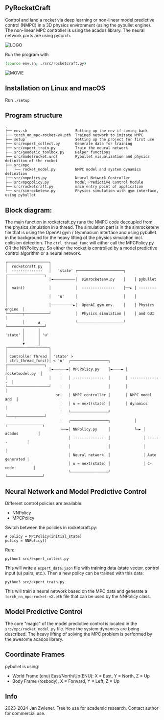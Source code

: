 PyRocketCraft
-------------

Control and land a rocket via deep learning or non-linear model predictive
control (NMPC) in a 3D physics environment (using the pybullet engine).  The
non-linear MPC controller is using the acados library. The neural network parts
are using pytorch.

![LOGO](img/pyrocketcraft.png)

Run the program with

```sh
(source env.sh; ./src/rocketcraft.py)
```

![MOVIE](img/compare.gif)

Installation on Linux and macOS
-------------------------------

Run `./setup`

Program structure
-----------------

    .
    ├── env.sh                      Setting up the env if coming back
    ├── torch_nn_mpc-rocket-vX.pth  Trained network to imitate NMPC
    ├── setup                       Setting up the project for first use
    ├── src/expert_collect.py       Generate data for training
    ├── src/expert_train.py         Train the neural network
    ├── src/geodetic_toolbox.py     Helper functions
    ├── src/modelrocket.urdf        Pybullet visualization and physics definition of the rocket
    ├── src/mpc
    │   └── rocket_model.py         NMPC model and system dynamics definition
    ├── src/nnpolicy.py             Neural Network Controller
    ├── src/mpcpolicy.py            Model Predictive Control Module
    ├── src/rocketcraft.py          main entry point of application
    └── src/simrocketenv.py         Physics simulation with gym interface, using pybullet

Block diagram:
--------------

The main function in rocketcraft.py runs the NMPC code decoupled from the
physics simulation in a thread. The simulation part is in the simrocketenv file
that is using the OpenAI gym / Gymnasium interface and using pybullet in the
background for the heavy lifting of the physics simulation incl. collision
detection.
The `ctrl_thread_func` will either call the MPCPolicy.py OR the NNPolicy.py.
So either the rocket is controlled by a model predictive control algorithm or
a neural network.


    ┌───────────────────┐
    │  rocketcraft.py   │
    │  --------------   │   'state' ┌─────────────────────┐    ┌─────────────────┐
    │                   │◄──────────│  simrocketenv.py    │    │ pybullet        │
    │  main()           │           │  ---------------    │──► │ --------        │
    │                   │   'u'     │                     │    │                 │
    │                   │──────────►│  OpenAI gym env.    │    │ Physics engine  │
    └───────┬───────────┘           │  Physics simulation │    │ and GUI         │
            │      ▲                └─────────────────────┘    └─────────────────┘
            │      │
    'state' │      │ 'u'
            │      │
            ▼      │
    ┌───────────────────┐
    │                   │
    │ Controller Thread │ 'state' >
    │ ctrl_thread_func()│ < 'u'  ┌─────────────────┐       ┌─────────────────┐
    │                   │◄───┬──►│ MPCPolicy.py    │◄────► │ rocketmodel.py  │
    │                   │    │   │ --------------  │       │ --------------  │
    └───────────────────┘    │   │                 │       │                 │
                           or│   │ NMPC controller │       │ NMPC model and  │
                             │   │ u = next(state) │       │ dynamics        │
                             │   └─────────────────┘       └───┬─────────────┘
                             │   ┌─────────────────┐           │   ┌────────────────┐
                             └──►│ NNPolicy.py     │           └─► │ acados         │
                                 │ --------------  │               │ ------         │
                                 │                 │               │                │
                                 │ Neural network  │               │ Auto generated │
                                 │ u = next(state) │               │ C-code         │
                                 └─────────────────┘               └────────────────┘


Neural Network and Model Predictive Control
-------------------------------------------

Different control policies are available:

 - NNPolicy
 - MPCPolicy

Switch between the policies in rocketcraft.py:

    # policy = MPCPolicy(initial_state)
    policy = NNPolicy()

Run:

    python3 src/expert_collect.py

This will write a `expert_data.json` file with training data (state vector, control input
(u) pairs, etc.). Then a new policy can be trained with this data:

    python3 src/expert_train.py

This will train a neural network based on the MPC data and generate a
`torch_nn_mpc-rocket-vX.pth` file that can be used by the NNPolicy class.

Model Predictive Control
------------------------

The core "magic" of the model predictive control is located in the
`src/mpc/rocket_model.py` file. Here the system dynamics are being described.
The heavy lifting of solving the MPC problem is performed by the awesome acados
library.

Coordinate Frames
-----------------

pybullet is using:

 - World Frame (enu) East/North/Up(ENU): X = East, Y = North, Z = Up
 - Body Frame (rosbody), X = Forward, Y = Left, Z = Up

Info
----

2023-2024 Jan Zwiener. Free to use for academic research. Contact author for commercial use.
